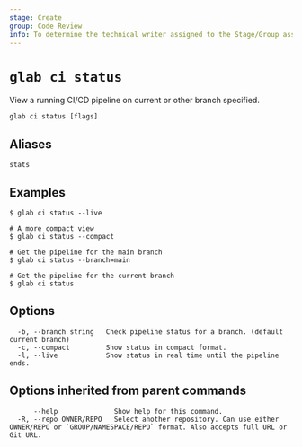 ```yaml
---
stage: Create
group: Code Review
info: To determine the technical writer assigned to the Stage/Group associated with this page, see https://about.gitlab.com/handbook/product/ux/technical-writing/#assignments
---
```


<!--
This documentation is auto generated by a script.
Please do not edit this file directly. Run `make gen-docs` instead.
-->

# `glab ci status`

View a running CI/CD pipeline on current or other branch specified.

```plaintext
glab ci status [flags]
```

## Aliases

```plaintext
stats
```

## Examples

```console
$ glab ci status --live

# A more compact view
$ glab ci status --compact

# Get the pipeline for the main branch
$ glab ci status --branch=main

# Get the pipeline for the current branch
$ glab ci status

```

## Options

```plaintext
  -b, --branch string   Check pipeline status for a branch. (default current branch)
  -c, --compact         Show status in compact format.
  -l, --live            Show status in real time until the pipeline ends.
```

## Options inherited from parent commands

```plaintext
      --help              Show help for this command.
  -R, --repo OWNER/REPO   Select another repository. Can use either OWNER/REPO or `GROUP/NAMESPACE/REPO` format. Also accepts full URL or Git URL.
```
